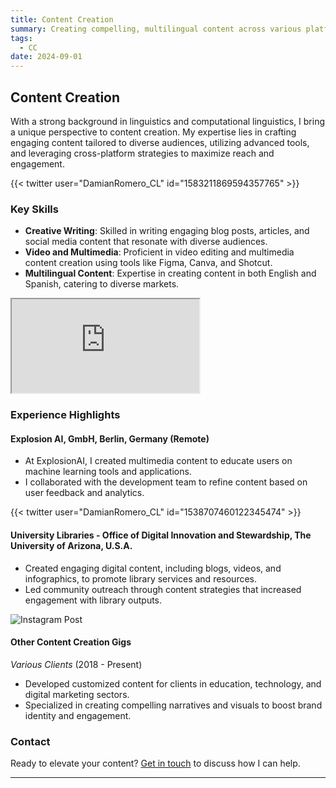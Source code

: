```yaml
---
title: Content Creation
summary: Creating compelling, multilingual content across various platforms to engage and audiences.
tags:
  - CC
date: 2024-09-01
---
```


## Content Creation

With a strong background in linguistics and computational linguistics, I bring a unique perspective to content creation. My expertise lies in crafting engaging content tailored to diverse audiences, utilizing advanced tools, and leveraging cross-platform strategies to maximize reach and engagement.

{{< twitter user="DamianRomero_CL" id="1583211869594357765" >}}

### Key Skills

- **Creative Writing**: Skilled in writing engaging blog posts, articles, and social media content that resonate with diverse audiences.
- **Video and Multimedia**: Proficient in video editing and multimedia content creation using tools like Figma, Canva, and Shotcut.
- **Multilingual Content**: Expertise in creating content in both English and Spanish, catering to diverse markets.

<iframe src="https://course.spacy.io/es/"></iframe>

### Experience Highlights

#### Explosion AI, GmbH, Berlin, Germany (Remote)

- At ExplosionAI, I created multimedia content to educate users on machine learning tools and applications.
- I collaborated with the development team to refine content based on user feedback and analytics.

{{< twitter user="DamianRomero_CL" id="1538707460122345474" >}}

#### University Libraries - Office of Digital Innovation and Stewardship, The University of Arizona, U.S.A.

- Created engaging digital content, including blogs, videos, and infographics, to promote library services and resources.
- Led community outreach through content strategies that increased engagement with library outputs.

![Instagram Post](ccinstagram.png)

#### Other Content Creation Gigs
*Various Clients* (2018 - Present)

- Developed customized content for clients in education, technology, and digital marketing sectors.
- Specialized in creating compelling narratives and visuals to boost brand identity and engagement.

### Contact

Ready to elevate your content? [Get in touch](mailto:damian@d-romero.com) to discuss how I can help.

---


